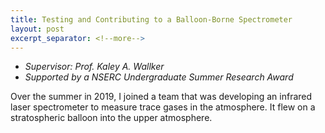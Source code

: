 ```yaml
---
title: Testing and Contributing to a Balloon-Borne Spectrometer
layout: post
excerpt_separator: <!--more-->
---
```

- *Supervisor: Prof. Kaley A. Wallker*
- *Supported by a NSERC Undergraduate Summer Research Award*

Over the summer in 2019, I joined a team that was developing an infrared laser spectrometer to measure trace gases in the atmosphere.  It flew on a stratospheric balloon into the upper atmosphere.

<!--more-->
